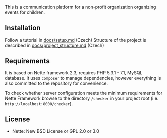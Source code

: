 This is a communication platform for a non-profit organization organizing events for children.

Installation
------------
Follow a tutorial in [docs/setup.md](docs/setup.md) (Czech)
Structure of the project is described in [docs/project_structure.md](docs/project_structure.md) (Czech)


Requirements
------------
It is based on Nette framework 2.3, requires PHP 5.3.1 - 7.1, MySQL database. It uses `composer` to manage dependencies, however everything is also committed to the repository for convenience.

To check whether server configuration meets the minimum requirements for
Nette Framework browse to the directory `/checker` in your project root (i.e. `http://localhost:8000/checker`).

License
-------
- Nette: New BSD License or GPL 2.0 or 3.0